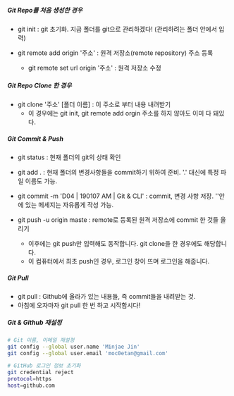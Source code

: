 #####  Git Repo를 처음 생성한 경우

- git init : git 초기화. 지금 폴더를 git으로 관리하겠다! (관리하려는 폴더 안에서 입력)

- git remote add origin '주소' : 원격 저장소(remote repository) 주소 등록
  - git remote set url origin '주소' : 원격 저장소 수정

#####   Git Repo Clone 한 경우

- git clone '주소' [폴더 이름] : 이 주소로 부터 내용 내려받기
  - 이 경우에는 git init, git remote add orgin 주소를 하지 않아도 이미 다 돼있다.

#####  Git Commit & Push

- git status : 현재 폴더의 git의 상태 확인
- git add . : 현재 폴더의 변경사항들을   commit하기 위하여 준비. '.' 대신에 특정 파일 이름도 가능.

- git commit -m 'D04 | 190107 AM | Git & CLI' : commit, 변경 사항 저장. ''안에 있는 메세지는 자유롭게 작성 가능.
- git push -u origin maste : remote로 등록된 원격 저장소에 commit 한 것들 올리기
  - 이후에는  git push만 입력해도 동작합니다. git clone을 한 경우에도 해당합니다.
  - 이 컴퓨터에서 최초 push인 경우, 로그인 창이 뜨며 로그인을 해줍니다.

#####  Git Pull

- git pull : Github에 올라가 있는 내용들, 즉 commit들을 내려받는 것.
- 아침에 오자마자 git pull 한 번 하고 시작합시다!

#####  Git & Github 재설정

```bash
# Git 이름, 이메일 재설정
git config --global user.name 'Minjae Jin'
git config --global user.email 'moc0etan@gmail.com'

# GitHub 로그인 정보 초기화
git credential reject
protocol=https
host=github.com
```